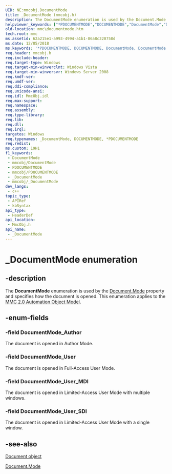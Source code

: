 ```yaml
---
UID: NE:mmcobj.DocumentMode
title: _DocumentMode (mmcobj.h)
description: The DocumentMode enumeration is used by the Document.Mode property and specifies how the document is opened. This enumeration applies to the MMC 2.0 Automation Object Model.
helpviewer_keywords: ["*PDOCUMENTMODE","DOCUMENTMODE","DocumentMode","DocumentMode enumeration [MMC]","DocumentMode_Author","DocumentMode_User","DocumentMode_User_MDI","DocumentMode_User_SDI","PDOCUMENTMODE","PDOCUMENTMODE enumeration pointer [MMC]","PPDOCUMENTMODE","PPDOCUMENTMODE enumeration pointer [MMC]","_DocumentMode","_DocumentMode enumeration [MMC]","_slate_documentmode","mmc.documentmode","mmcobj/DocumentMode","mmcobj/DocumentMode_Author","mmcobj/DocumentMode_User","mmcobj/DocumentMode_User_MDI","mmcobj/DocumentMode_User_SDI","mmcobj/PDOCUMENTMODE","mmcobj/PPDOCUMENTMODE"]
old-location: mmc\documentmode.htm
tech.root: mmc
ms.assetid: 62a215e1-a993-4994-a1b1-86a8c320758d
ms.date: 12/05/2018
ms.keywords: '*PDOCUMENTMODE, DOCUMENTMODE, DocumentMode, DocumentMode enumeration [MMC], DocumentMode_Author, DocumentMode_User, DocumentMode_User_MDI, DocumentMode_User_SDI, PDOCUMENTMODE, PDOCUMENTMODE enumeration pointer [MMC], PPDOCUMENTMODE, PPDOCUMENTMODE enumeration pointer [MMC], _DocumentMode, _DocumentMode enumeration [MMC], _slate_documentmode, mmc.documentmode, mmcobj/DocumentMode, mmcobj/DocumentMode_Author, mmcobj/DocumentMode_User, mmcobj/DocumentMode_User_MDI, mmcobj/DocumentMode_User_SDI, mmcobj/PDOCUMENTMODE, mmcobj/PPDOCUMENTMODE'
req.header: mmcobj.h
req.include-header: 
req.target-type: Windows
req.target-min-winverclnt: Windows Vista
req.target-min-winversvr: Windows Server 2008
req.kmdf-ver: 
req.umdf-ver: 
req.ddi-compliance: 
req.unicode-ansi: 
req.idl: MmcObj.idl
req.max-support: 
req.namespace: 
req.assembly: 
req.type-library: 
req.lib: 
req.dll: 
req.irql: 
targetos: Windows
req.typenames: _DocumentMode, DOCUMENTMODE, *PDOCUMENTMODE
req.redist: 
ms.custom: 19H1
f1_keywords:
 - DocumentMode
 - mmcobj/DocumentMode
 - PDOCUMENTMODE
 - mmcobj/PDOCUMENTMODE
 - _DocumentMode
 - mmcobj/_DocumentMode
dev_langs:
 - c++
topic_type:
 - APIRef
 - kbSyntax
api_type:
 - HeaderDef
api_location:
 - MmcObj.h
api_name:
 - _DocumentMode
---
```


# _DocumentMode enumeration


## -description

The 
<b>DocumentMode</b> enumeration is used by the 
<a href="/previous-versions/windows/desktop/mmc/document-mode">Document.Mode</a> property and specifies how the document is opened. This enumeration applies to the 
<a href="/previous-versions/windows/desktop/mmc/mmc-2-0-automation-object-model">MMC 2.0 Automation Object Model</a>.

## -enum-fields

### -field DocumentMode_Author

The document is opened in Author Mode.

### -field DocumentMode_User

The document is opened in Full-Access User Mode.

### -field DocumentMode_User_MDI

The document is opened in Limited-Access User Mode with multiple windows.

### -field DocumentMode_User_SDI

The document is opened in Limited-Access User Mode with a single window.

## -see-also

<a href="/previous-versions/windows/desktop/mmc/document-object">Document object</a>



<a href="/previous-versions/windows/desktop/mmc/document-mode">Document.Mode</a>